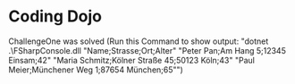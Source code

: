 # Coding Dojo

ChallengeOne was solved (Run this Command to show output: "dotnet .\FSharpConsole.dll "Name;Strasse;Ort;Alter" "Peter Pan;Am Hang 5;12345 Einsam;42" "Maria Schmitz;Kölner Straße 45;50123 Köln;43" "Paul Meier;Münchener Weg 1;87654 München;65"")